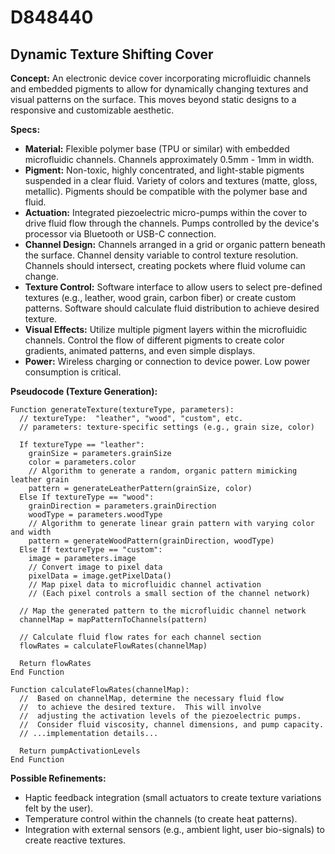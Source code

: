 # D848440

## Dynamic Texture Shifting Cover

**Concept:** An electronic device cover incorporating microfluidic channels and embedded pigments to allow for dynamically changing textures and visual patterns on the surface. This moves beyond static designs to a responsive and customizable aesthetic.

**Specs:**

*   **Material:** Flexible polymer base (TPU or similar) with embedded microfluidic channels. Channels approximately 0.5mm - 1mm in width.
*   **Pigment:** Non-toxic, highly concentrated, and light-stable pigments suspended in a clear fluid. Variety of colors and textures (matte, gloss, metallic). Pigments should be compatible with the polymer base and fluid.
*   **Actuation:** Integrated piezoelectric micro-pumps within the cover to drive fluid flow through the channels. Pumps controlled by the device's processor via Bluetooth or USB-C connection.
*   **Channel Design:** Channels arranged in a grid or organic pattern beneath the surface.  Channel density variable to control texture resolution.  Channels should intersect, creating pockets where fluid volume can change.
*   **Texture Control:** Software interface to allow users to select pre-defined textures (e.g., leather, wood grain, carbon fiber) or create custom patterns.  Software should calculate fluid distribution to achieve desired texture.
*   **Visual Effects:** Utilize multiple pigment layers within the microfluidic channels. Control the flow of different pigments to create color gradients, animated patterns, and even simple displays.
*   **Power:** Wireless charging or connection to device power. Low power consumption is critical.

**Pseudocode (Texture Generation):**

```
Function generateTexture(textureType, parameters):
  // textureType:  "leather", "wood", "custom", etc.
  // parameters: texture-specific settings (e.g., grain size, color)

  If textureType == "leather":
    grainSize = parameters.grainSize
    color = parameters.color
    // Algorithm to generate a random, organic pattern mimicking leather grain
    pattern = generateLeatherPattern(grainSize, color)
  Else If textureType == "wood":
    grainDirection = parameters.grainDirection
    woodType = parameters.woodType
    // Algorithm to generate linear grain pattern with varying color and width
    pattern = generateWoodPattern(grainDirection, woodType)
  Else If textureType == "custom":
    image = parameters.image
    // Convert image to pixel data
    pixelData = image.getPixelData()
    // Map pixel data to microfluidic channel activation
    // (Each pixel controls a small section of the channel network)

  // Map the generated pattern to the microfluidic channel network
  channelMap = mapPatternToChannels(pattern)

  // Calculate fluid flow rates for each channel section
  flowRates = calculateFlowRates(channelMap)

  Return flowRates
End Function

Function calculateFlowRates(channelMap):
  //  Based on channelMap, determine the necessary fluid flow
  //  to achieve the desired texture.  This will involve
  //  adjusting the activation levels of the piezoelectric pumps.
  //  Consider fluid viscosity, channel dimensions, and pump capacity.
  // ...implementation details...

  Return pumpActivationLevels
End Function
```

**Possible Refinements:**

*   Haptic feedback integration (small actuators to create texture variations felt by the user).
*   Temperature control within the channels (to create heat patterns).
*   Integration with external sensors (e.g., ambient light, user bio-signals) to create reactive textures.